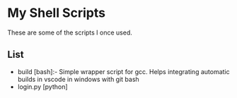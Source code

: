 # My Shell Scripts
These are some of the scripts I once used.

## List
- build [bash]:- Simple wrapper script for gcc. Helps integrating automatic builds in vscode in windows with git bash
- login.py [python]

